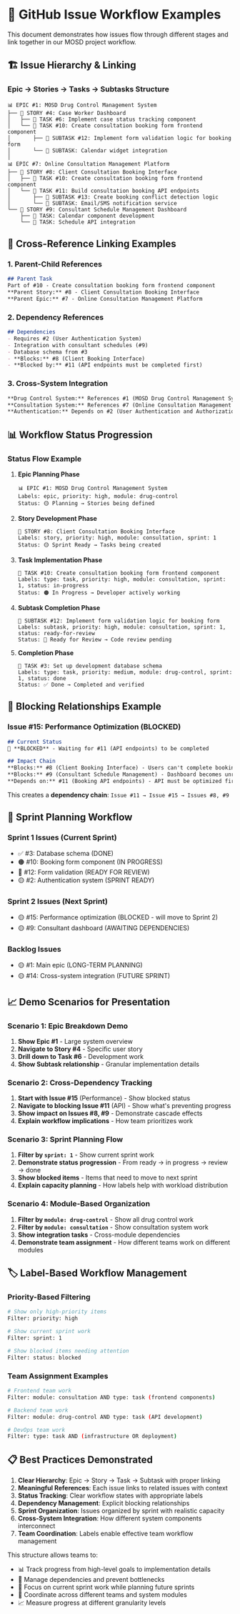 # 🔄 GitHub Issue Workflow Examples

This document demonstrates how issues flow through different stages and link together in our MOSD project workflow.

## 🏗️ Issue Hierarchy & Linking

### Epic → Stories → Tasks → Subtasks Structure

```
📊 EPIC #1: MOSD Drug Control Management System
├── 📖 STORY #4: Case Worker Dashboard
│   ├── 📝 TASK #6: Implement case status tracking component
│   └── 📝 TASK #10: Create consultation booking form frontend component
│       ├── 🔧 SUBTASK #12: Implement form validation logic for booking form
│       └── 🔧 SUBTASK: Calendar widget integration
│
📊 EPIC #7: Online Consultation Management Platform  
├── 📖 STORY #8: Client Consultation Booking Interface
│   ├── 📝 TASK #10: Create consultation booking form frontend component
│   └── 📝 TASK #11: Build consultation booking API endpoints
│       ├── 🔧 SUBTASK #13: Create booking conflict detection logic
│       └── 🔧 SUBTASK: Email/SMS notification service
└── 📖 STORY #9: Consultant Schedule Management Dashboard
    ├── 📝 TASK: Calendar component development
    └── 📝 TASK: Schedule API integration
```

## 🔗 Cross-Reference Linking Examples

### 1. Parent-Child References
```markdown
## Parent Task
Part of #10 - Create consultation booking form frontend component
**Parent Story:** #8 - Client Consultation Booking Interface  
**Parent Epic:** #7 - Online Consultation Management Platform
```

### 2. Dependency References
```markdown
## Dependencies
- Requires #2 (User Authentication System)
- Integration with consultant schedules (#9)
- Database schema from #3
- **Blocks:** #8 (Client Booking Interface)
- **Blocked by:** #11 (API endpoints must be completed first)
```

### 3. Cross-System Integration
```markdown
**Drug Control System:** References #1 (MOSD Drug Control Management System)
**Consultation System:** References #7 (Online Consultation Management Platform)
**Authentication:** Depends on #2 (User Authentication and Authorization System)
```

## 📊 Workflow Status Progression

### Status Flow Example

1. **Epic Planning Phase**
   ```
   📊 EPIC #1: MOSD Drug Control Management System
   Labels: epic, priority: high, module: drug-control
   Status: 🟡 Planning → Stories being defined
   ```

2. **Story Development Phase**
   ```
   📖 STORY #8: Client Consultation Booking Interface  
   Labels: story, priority: high, module: consultation, sprint: 1
   Status: 🟡 Sprint Ready → Tasks being created
   ```

3. **Task Implementation Phase**
   ```
   📝 TASK #10: Create consultation booking form frontend component
   Labels: type: task, priority: high, module: consultation, sprint: 1, status: in-progress
   Status: 🟠 In Progress → Developer actively working
   ```

4. **Subtask Completion Phase**
   ```
   🔧 SUBTASK #12: Implement form validation logic for booking form
   Labels: subtask, priority: high, module: consultation, sprint: 1, status: ready-for-review
   Status: 🔵 Ready for Review → Code review pending
   ```

5. **Completion Phase**
   ```
   📝 TASK #3: Set up development database schema
   Labels: type: task, priority: medium, module: drug-control, sprint: 1, status: done
   Status: ✅ Done → Completed and verified
   ```

## 🚨 Blocking Relationships Example

### Issue #15: Performance Optimization (BLOCKED)
```markdown
## Current Status
🔴 **BLOCKED** - Waiting for #11 (API endpoints) to be completed

## Impact Chain
**Blocks:** #8 (Client Booking Interface) - Users can't complete bookings
**Blocks:** #9 (Consultant Schedule Management) - Dashboard becomes unresponsive
**Depends on:** #11 (Booking API endpoints) - API must be optimized first
```

This creates a **dependency chain**:
`Issue #11 → Issue #15 → Issues #8, #9`

## 🔄 Sprint Planning Workflow

### Sprint 1 Issues (Current Sprint)
- ✅ #3: Database schema (DONE)
- 🟠 #10: Booking form component (IN PROGRESS)
- 🔵 #12: Form validation (READY FOR REVIEW)
- 🟡 #2: Authentication system (SPRINT READY)

### Sprint 2 Issues (Next Sprint)
- 🟡 #15: Performance optimization (BLOCKED - will move to Sprint 2)
- 🟡 #9: Consultant dashboard (AWAITING DEPENDENCIES)

### Backlog Issues
- 🟡 #1: Main epic (LONG-TERM PLANNING)
- 🟡 #14: Cross-system integration (FUTURE SPRINT)

## 📈 Demo Scenarios for Presentation

### Scenario 1: Epic Breakdown Demo
1. **Show Epic #1** - Large system overview
2. **Navigate to Story #4** - Specific user story
3. **Drill down to Task #6** - Development work
4. **Show Subtask relationship** - Granular implementation details

### Scenario 2: Cross-Dependency Tracking
1. **Start with Issue #15** (Performance) - Show blocked status
2. **Navigate to blocking Issue #11** (API) - Show what's preventing progress
3. **Show impact on Issues #8, #9** - Demonstrate cascade effects
4. **Explain workflow implications** - How team prioritizes work

### Scenario 3: Sprint Planning Flow
1. **Filter by `sprint: 1`** - Show current sprint work
2. **Demonstrate status progression** - From ready → in progress → review → done
3. **Show blocked items** - Items that need to move to next sprint
4. **Explain capacity planning** - How labels help with workload distribution

### Scenario 4: Module-Based Organization
1. **Filter by `module: drug-control`** - Show all drug control work
2. **Filter by `module: consultation`** - Show consultation system work  
3. **Show integration tasks** - Cross-module dependencies
4. **Demonstrate team assignment** - How different teams work on different modules

## 🏷️ Label-Based Workflow Management

### Priority-Based Filtering
```bash
# Show only high-priority items
Filter: priority: high

# Show current sprint work
Filter: sprint: 1

# Show blocked items needing attention
Filter: status: blocked
```

### Team Assignment Examples
```bash
# Frontend team work
Filter: module: consultation AND type: task (frontend components)

# Backend team work  
Filter: module: drug-control AND type: task (API development)

# DevOps team work
Filter: type: task AND (infrastructure OR deployment)
```

## 📋 Best Practices Demonstrated

1. **Clear Hierarchy**: Epic → Story → Task → Subtask with proper linking
2. **Meaningful References**: Each issue links to related issues with context
3. **Status Tracking**: Clear workflow states with appropriate labels
4. **Dependency Management**: Explicit blocking relationships
5. **Sprint Organization**: Issues organized by sprint with realistic capacity
6. **Cross-System Integration**: How different system components interconnect
7. **Team Coordination**: Labels enable effective team workflow management

This structure allows teams to:
- 📊 Track progress from high-level goals to implementation details
- 🔄 Manage dependencies and prevent bottlenecks
- 🎯 Focus on current sprint work while planning future sprints
- 👥 Coordinate across different teams and system modules
- 📈 Measure progress at different granularity levels